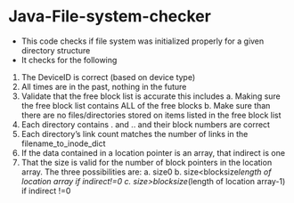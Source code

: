 # Java-File-system-checker

- This code checks if file system was initialized properly for a given directory structure
- It checks for the following
1)	The DeviceID is correct (based on device type)
2)	All times are in the past, nothing in the future
3)	Validate that the free block list is accurate this includes
  a.	Making sure the free block list contains ALL of the free blocks
  b.	Make sure than there are no files/directories stored on items listed in the free block list
4)	Each directory contains . and .. and their block numbers are correct
5)	Each directory’s link count matches the number of links in the filename_to_inode_dict
6)	If the data contained in a location pointer is an array, that indirect is one
7)	That the size is valid for the number of block pointers in the location array. The three possibilities are:
  a.	size<blocksize if  indirect=0 and size>0
  b.	size<blocksize*length of location array if indirect!=0
  c.  size>blocksize*(length of location array-1) if indirect !=0 
